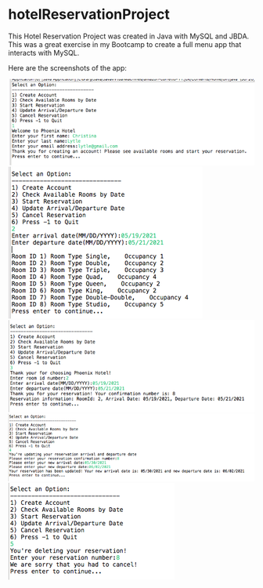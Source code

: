 # hotelReservationProject
This Hotel Reservation Project was created in Java with MySQL and JBDA. This was a great exercise in my Bootcamp to create a full menu app that interacts with MySQL. 
 
Here are the screenshots of the app: 

![alt text](https://github.com/Christinalytle/hotelReservationProject/blob/main/src/SS2.png)
![alt text](https://github.com/Christinalytle/hotelReservationProject/blob/main/src/SS3.png)
![alt text](https://github.com/Christinalytle/hotelReservationProject/blob/main/src/SS4.png)
![alt text](https://github.com/Christinalytle/hotelReservationProject/blob/main/src/SS5.png)
![alt text](https://github.com/Christinalytle/hotelReservationProject/blob/main/src/SS6.png)

